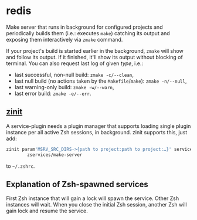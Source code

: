 # redis

Make server that runs in background for configured projects and periodically
builds them (i.e.: executes `make`) catching its output and exposing them
interactively via `zmake` command.

If your project's build is started earlier in the background, `zmake` will
show and follow its output. If it finished, it'll show its output without
blocking of terminal. You can also request last log of given *type*, i.e.:

- last successful, non-null build: `zmake -c/--clean`,
- last null build (no actions taken by the `Makefile`/`make`): `zmake -n/--null`,
- last warning-only build: `zmake -w/--warn`,
- last error build: `zmake -e/--err`.

## [zinit](https://github.com/zdharma-continuum/zinit)

A service-plugin needs a plugin manager that supports loading single plugin
instance per all active Zsh sessions, in background. zinit supports this, just
add:

```zsh
zinit param'MSRV_SRC_DIRS->{path to project:path to project:…}' service'make' \
        zservices/make-server
```

to `~/.zshrc`.

## Explanation of Zsh-spawned services

First Zsh instance that will gain a lock will spawn the service. Other Zsh
instances will wait. When you close the initial Zsh session, another Zsh will
gain lock and resume the service.
